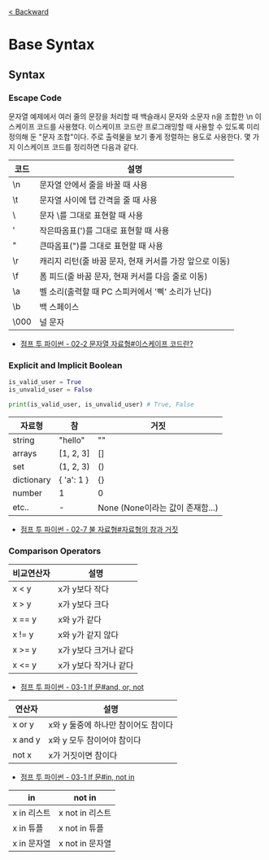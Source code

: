 [< Backward](../README.md)

# Base Syntax

## Syntax

### Escape Code

문자열 예제에서 여러 줄의 문장을 처리할 때 백슬래시 문자와 소문자 n을 조합한 \n 이스케이프 코드를 사용했다. 이스케이프 코드란 프로그래밍할 때 사용할 수 있도록 미리 정의해 둔 "문자 조합"이다. 주로 출력물을 보기 좋게 정렬하는 용도로 사용한다. 몇 가지 이스케이프 코드를 정리하면 다음과 같다.

| 코드 |	설명                                               |
| ---- | ---------------------------------------------------- |
| \n |	문자열 안에서 줄을 바꿀 때 사용                         |
| \t |	문자열 사이에 탭 간격을 줄 때 사용                      |
| \\ |	문자 \를 그대로 표현할 때 사용                          |
| \' |	작은따옴표(')를 그대로 표현할 때 사용                   |
| \" |	큰따옴표(")를 그대로 표현할 때 사용                     |
| \r |	캐리지 리턴(줄 바꿈 문자, 현재 커서를 가장 앞으로 이동)  |
| \f |	폼 피드(줄 바꿈 문자, 현재 커서를 다음 줄로 이동)       |
| \a |	벨 소리(출력할 때 PC 스피커에서 '삑' 소리가 난다)       |
| \b |	백 스페이스                                           |
| \000 | 널 문자                                             |

- [점프 투 파이썬 - 02-2 문자열 자료형#이스케이프 코드란?](https://wikidocs.net/13)

### Explicit and Implicit Boolean

```py
is_valid_user = True
is_unvalid_user = False

print(is_valid_user, is_unvalid_user) # True, False
```

| 자료형 | 참 | 거짓 |
| ----- | --- | --- |
| string | "hello" | "" |
| arrays | [1, 2, 3] | [] |
| set | (1, 2, 3) | () |
| dictionary | { 'a': 1 } | {} |
| number | 1 | 0 | 
| etc.. | - | None (None이라는 값이 존재함...) |

- [점프 투 파이썬 - 02-7 불 자료형#자료형의 참과 거짓](https://wikidocs.net/17)

### Comparison Operators

| 비교연산자 | 설명                 |
| --------- | -------------------- |
| x < y	    | x가 y보다 작다        |
| x > y	    | x가 y보다 크다        |
| x == y    | x와 y가 같다          |
| x != y    | x와 y가 같지 않다     |
| x >= y    | x가 y보다 크거나 같다 |
| x <= y    | x가 y보다 작거나 같다 |

- [점프 투 파이썬 - 03-1 If 문#and, or, not](https://wikidocs.net/20)

| 연산자 | 설명 |
| ------ | -------------------------------- |
| x or y | x와 y 둘중에 하나만 참이어도 참이다 |
| x and y | x와 y 모두 참이어야 참이다 |
| not x	| x가 거짓이면 참이다 |

- [점프 투 파이썬 - 03-1 If 문#in, not in](https://wikidocs.net/20)

| in          | not in |
| ----------- | -------------- |
| x in 리스트 | x not in 리스트 |
| x in 튜플   | x not in 튜플 |
| x in 문자열 | x not in 문자열 |